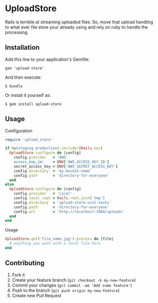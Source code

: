# UploadStore

Rails is terrible at streaming uploaded files. So, move that upload handling to what ever file store your already using and rely on ruby to handle the processing.

## Installation

Add this line to your application's Gemfile:

    gem 'upload-store'

And then execute:

    $ bundle

Or install it yourself as:

    $ gem install upload-store

## Usage

Configuration

```ruby
require 'upload_store'

if %w(staging production).include?(Rails.env)
  UploadStore.configure do |config|
    config.provider   = 'AWS'
    access_key_id:    = ENV['AWS_ACCESS_KEY_ID']
    secret_access_key = ENV['AWS_SECRET_ACCESS_KEY']
    config.directory  = 'my-bucket-name'
    config.path       = 'directory-for-everyone'
  end
else
  UploadStore.configure do |config|
    config.provider   = 'Local'
    config.local_root = Rails.root.join('tmp')
    config.directory  = 'upload-store-unit-tests'
    config.path       = 'directory-for-everyone'
    config.url        = 'http://localhost:3000/uploads'
  end
end
```

Usage

```ruby
UploadStore.get('file_name.jpg').process do |file|
  # anything you want with a local file here
end
```

## Contributing

1. Fork it
2. Create your feature branch (`git checkout -b my-new-feature`)
3. Commit your changes (`git commit -am 'Add some feature'`)
4. Push to the branch (`git push origin my-new-feature`)
5. Create new Pull Request
